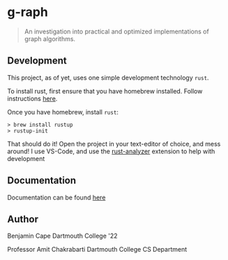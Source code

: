 # g-raph

> An investigation into practical and optimized implementations of graph algorithms.

## Development

This project, as of yet, uses one simple development technology `rust`.

To install rust, first ensure that you have homebrew installed. Follow instructions [here](https://brew.sh/).

Once you have homebrew, install `rust`:

```
> brew install rustup
> rustup-init
```

That should do it! Open the project in your text-editor of choice, and mess around! I use VS-Code, and use the [rust-analyzer](https://marketplace.visualstudio.com/items?itemName=matklad.rust-analyzer) extension to help with development

## Documentation

Documentation can be found [here](https://graph.host.dartmouth.edu/doc/g_raph/index.html)

## Author

Benjamin Cape
Dartmouth College '22

Professor Amit Chakrabarti
Dartmouth College CS Department
